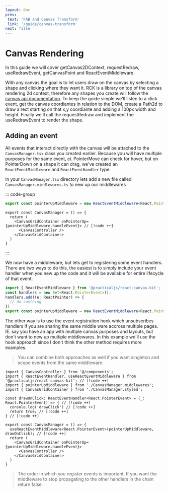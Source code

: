 ```yaml
---
layout: doc
prev:
 text: 'FAB and Canvas Transform'
 link: '/guide/canvas-transform'
next: false
---
```

# Canvas Rendering

In this guide we will cover getCanvas2DContext, requestRedraw, useRedrawEvent, getCanvasPoint and ReactEventMiddleware.

With any canvas the goal is to let users draw on the canvas by selecting a shape and clicking where they want it. RCK is a library on top of the canvas rendering 2d context, therefore any shapes you create will follow the [canvas api documentation](https://developer.mozilla.org/en-US/docs/Web/API/Canvas_API). To keep the guide simple we'll listen to a click event, get the canvas coordiantes in relation to the DOM, create a Path2d to draw a rect starting on that x,y coordiante and adding a 100px width and height. Finally we'll call the requestRedraw and implement the useRedrawEvent to render the shape.

## Adding an event
All events that interact directly with the canvas will be attached to the `CanvasManager.tsx` class you created earlier.  Because you will have multiple purposes for the same event, ei. PointerMove can check for hover, but on PointerDown on a shape it can drag, we've created an `ReactEventMiddleware` and `ReactEventHandler` type.

In your `CanvasManager.tsx` directory lets add a new file called `CanvasManager.middlewares.ts` to new up our middlewares

::: code-group
```ts [CanvasManager.middlewares.ts]
export const pointerUpMiddleware = new ReactEventMiddleware<React.PointerEvent>(new Set())
```
```tsx [CanvasManager.tsx]
export const CanvasManager = () => {
  return (
    <CanvasGridContainer onPointerUp={pointerUpMiddleware.handleEvent}> // [!code ++]
      <CanvasController />
    </CanvasGridContainer>
  )
}
```
:::

We now have a middleware, but lets get to registering some event handlers.
There are two ways to do this, the easiest is to simply include your event handler when you new up the code and it will be available for entire lifecycle of that event. <Badge text='recommended' type='info' />
```ts [CanvasManager.middlewares.ts]
import { ReactEventMiddleware } from '@practicaljs/react-canvas-kit';
const handlers = new Set<React.PointerEvent>();
handlers.add((e: ReactPointer) => {
  // do somthing
})
export const pointerUpMiddleware = new ReactEventMiddleware<React.PointerEvent>(handlers)
```

The other way is to use the event registration hook which unsubscribes handlers if you are sharing the same middle ware accross multiple pages. IE. say you have an app with multiple canvas purposes and layouts, but don't want to new up multiple middlewares.
In this example we'll use the hook approach since I don't think the other method requires more examples.

> You can combine both approaches as well if you want singleton and scope events from the same middleware.

```tsx [CanvasManager.tsx]
import { CanvasController } from '@/components';
import { ReactEventHandler, useReactEventMiddleware } from '@practicaljs/react-canvas-kit'; // [!code ++]
import { pointerUpMiddleware } from './CanvasManager.middlewares';
import { CanvasGridContainer } from './CanvasManager.styled';

const drawOnClick: ReactEventHandler<React.PointerEvent> = (_: React.PointerEvent) => { // [!code ++]
  console.log('drawClick') // [!code ++]
  return true; // [!code ++]
} // [!code ++]

export const CanvasManager = () => {
  useReactEventMiddleware<React.PointerEvent>(pointerUpMiddleware, drawOnClick); // [!code ++]
  return (
    <CanvasGridContainer onPointerUp={pointerUpMiddleware.handleEvent}>
      <CanvasController />
    </CanvasGridContainer>
  )
}
```

>The order in which you register events is important. If you want the middleware to stop propagating to the other handlers in the chain return false.